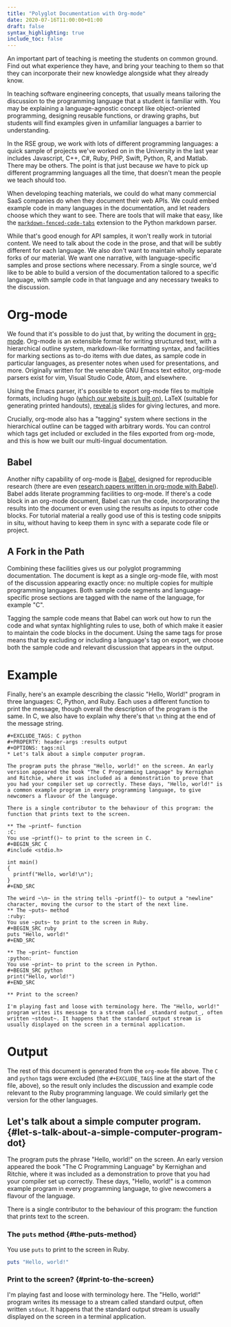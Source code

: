 ```yaml
---
title: "Polyglot Documentation with Org-mode"
date: 2020-07-16T11:00:00+01:00
draft: false
syntax_highlighting: true
include_toc: false
---
```


An important part of teaching is meeting the students on common ground. Find out what experience they have, and bring your teaching to them so that they can incorporate their new knowledge alongside what they already know.

In teaching software engineering concepts, that usually means tailoring the discussion to the programming language that a student is familiar with. You may be explaining a language-agnostic concept like object-oriented programming, designing reusable functions, or drawing graphs, but students will find examples given in unfamiliar languages a barrier to understanding.

In the RSE group, we work with lots of different programming languages: a quick sample of projects we've worked on in the University in the last year includes Javascript, C++, C#, Ruby, PHP, Swift, Python, R, and Matlab. There may be others. The point is that just because _we_ have to pick up different programming languages all the time, that doesn't mean the people we teach should too.

When developing teaching materials, we could do what many commercial SaaS companies do when they document their web APIs. We could embed example code in many languages in the documentation, and let readers choose which they want to see. There are tools that will make that easy, like the [`markdown-fenced-code-tabs`](https://yassir.dev/markdown-fenced-code-tabs/) extension to the Python markdown parser.

While that's good enough for API samples, it won't really work in tutorial content. We need to talk about the code in the prose, and that will be subtly different for each language. We also don't want to maintain wholly separate forks of our material. We want one narrative, with language-specific samples and prose sections where necessary. From a single source, we'd like to be able to build a version of the documentation tailored to a specific language, with sample code in that language and any necessary tweaks to the discussion.

# Org-mode

We found that it's possible to do just that, by writing the document in [org-mode](https://orgmode.org). Org-mode is an extensible format for writing structured text, with a hierarchical outline system, markdown-like formatting syntax, and facilities for marking sections as to-do items with due dates, as sample code in particular languages, as presenter notes when used for presentations, and more. Originally written for the venerable GNU Emacs text editor, org-mode parsers exist for vim, Visual Studio Code, Atom, and elsewhere.

Using the Emacs parser, it's possible to export org-mode files to multiple formats, including hugo ([which our website is built on](https://www.rse.ox.ac.uk/tech_post/building_site_with_hugo/)), LaTeX (suitable for generating printed handouts), [reveal.js](https://revealjs.com) slides for giving lectures, and more.

Crucially, org-mode also has a "tagging" system where sections in the hierarchical outline can be tagged with arbitrary words. You can control which tags get included or excluded in the files exported from org-mode, and this is how we built our multi-lingual documentation.

## Babel

Another nifty capability of org-mode is [Babel](https://orgmode.org/worg/org-contrib/babel/), designed for reproducible research (there are even [research papers written in org-mode with Babel](https://github.com/tsdye/hawaii-colonization)). Babel adds literate programming facilities to org-mode. If there's a code block in an org-mode document, Babel can run the code, incorporating the results into the document or even using the results as inputs to other code blocks. For tutorial material a really good use of this is testing code snippits in situ, without having to keep them in sync with a separate code file or project.

## A Fork in the Path

Combining these facilities gives us our polyglot programming documentation. The document is kept as a single org-mode file, with most of the discussion appearing exactly once: no multiple copies for multiple programming languages. Both sample code segments and language-specific prose sections are tagged with the name of the language, for example "C".

Tagging the sample code means that Babel can work out how to run the code and what syntax highlighting rules to use, both of which make it easier to maintain the code blocks in the document. Using the same tags for prose means that by excluding or including a language's tag on export, we choose both the sample code and relevant discussion that appears in the output.

# Example

Finally, here's an example describing the classic "Hello, World!" program in three languages: C, Python, and Ruby. Each uses a different function to print the message, though overall the description of the program is the same. In C, we also have to explain why there's that `\n` thing at the end of the message string.

    #+EXCLUDE_TAGS: C python
    #+PROPERTY: header-args :results output
    #+OPTIONS: tags:nil
    * Let's talk about a simple computer program.

    The program puts the phrase "Hello, world!" on the screen. An early
    version appeared the book "The C Programming Language" by Kernighan
    and Ritchie, where it was included as a demonstration to prove that
    you had your compiler set up correctly. These days, "Hello, world!" is
    a common example program in every programming language, to give
    newcomers a flavour of the language.

    There is a single contributor to the behaviour of this program: the
    function that prints text to the screen.

    ** The ~printf~ function                                                  :C:
    You use ~printf()~ to print to the screen in C.
    #+BEGIN_SRC C
    #include <stdio.h>

    int main()
    {
      printf("Hello, world!\n");
    }
    #+END_SRC

    The weird ~\n~ in the string tells ~printf()~ to output a "newline"
    character, moving the cursor to the start of the next line.
    ** The ~puts~ method                                                   :ruby:
    You use ~puts~ to print to the screen in Ruby.
    #+BEGIN_SRC ruby
    puts "Hello, world!"
    #+END_SRC

    ** The ~print~ function                                              :python:
    You use ~print~ to print to the screen in Python.
    #+BEGIN_SRC python
    print("Hello, world!")
    #+END_SRC

    ** Print to the screen?

    I'm playing fast and loose with terminology here. The "Hello, world!"
    program writes its message to a stream called _standard output_, often
    written ~stdout~. It happens that the standard output stream is
    usually displayed on the screen in a terminal application.


# Output

The rest of this document is generated from the `org-mode` file above. The `C` and `python` tags were excluded (the `#+EXCLUDE_TAGS` line at the start of the file, above), so the result only includes the discussion and example code relevant to the Ruby programming language. We could similarly get the version for the other languages.

## Let's talk about a simple computer program. {#let-s-talk-about-a-simple-computer-program-dot}

The program puts the phrase "Hello, world!" on the screen. An early version appeared the book "The C Programming Language" by Kernighan and Ritchie, where it was included as a demonstration to prove that you had your compiler set up correctly. These days, "Hello, world!" is a common example program in every programming language, to give newcomers a flavour of the language.

There is a single contributor to the behaviour of this program: the function that prints text to the screen.


### The `puts` method {#the-puts-method}

You use `puts` to print to the screen in Ruby.

```ruby
puts "Hello, world!"
```


### Print to the screen? {#print-to-the-screen}

I'm playing fast and loose with terminology here. The "Hello, world!" program writes its message to a stream called <span class="underline">standard output</span>, often written `stdout`. It happens that the standard output stream is usually displayed on the screen in a terminal application.